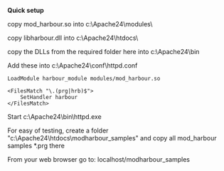 **Quick setup**

copy mod_harbour.so into c:\Apache24\modules\

copy libharbour.dll into c:\Apache24\htdocs\

copy the DLLs from the required folder here into c:\Apache24\bin

Add these into c:\Apache24\conf\httpd.conf

```
LoadModule harbour_module modules/mod_harbour.so

<FilesMatch "\.(prg|hrb)$">
    SetHandler harbour
</FilesMatch>
```

Start c:\Apache24\bin\httpd.exe

For easy of testing, create a folder "c:\Apache24\htdocs\modharbour_samples\" and copy all mod_harbour samples *.prg there

From your web browser go to: localhost/modharbour_samples

